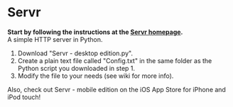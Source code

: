 Servr
=====

**Start by following the instructions at the [Servr homepage](http://gerzer.github.io/Servr).**  
A simple HTTP server in Python.  
1. Download "Servr - desktop edition.py".  
2. Create a plain text file called "Config.txt" in the same folder as the Python script you downloaded in step 1.  
3. Modify the file to your needs (see wiki for more info).  
  
Also, check out Servr - mobile edition on the iOS App Store for iPhone and iPod touch!
